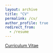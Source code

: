 ```yaml
---
layout: archive
title: "CV"
permalink: /cv/
author_profile: true
redirect_from:
  - /resume
---
```


[Curriculum Vitae](https://shriti-um.github.io/shritiraj.github.io/files/CV-upload.pdf)